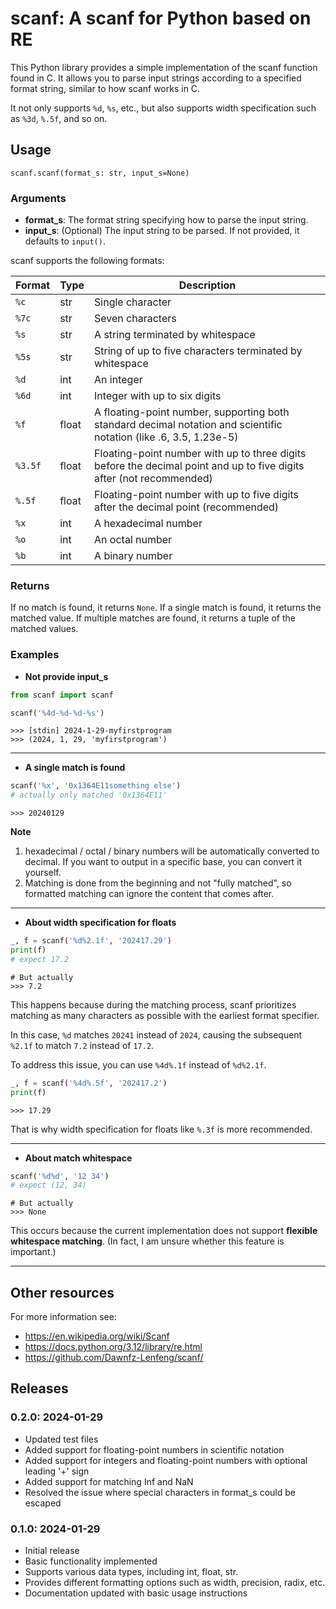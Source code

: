 # scanf: A scanf for Python based on RE
This Python library provides a simple implementation of the scanf function found in C. 
It allows you to parse input strings according to a specified format string, 
similar to how scanf works in C.

It not only supports `%d`, `%s`, etc., 
but also supports width specification such as `%3d`, `%.5f`, and so on.

## Usage
`scanf.scanf(format_s: str, input_s=None)`

### Arguments
* **format_s**: The format string specifying how to parse the input string.
* **input_s**: (Optional) The input string to be parsed. If not provided, it defaults to `input()`.

scanf supports the following formats:

| Format  | Type  | Description                                                                                                          |
|---------|-------|----------------------------------------------------------------------------------------------------------------------|
| `%c`    | str   | Single character                                                                                                     |
| `%7c`   | str   | Seven characters                                                                                                     |
| `%s`    | str   | A string terminated by whitespace                                                                                    |
| `%5s`   | str   | String of up to five characters terminated by whitespace                                                             |
| `%d`    | int   | An integer                                                                                                           |
| `%6d`   | int   | Integer with up to six digits                                                                                        |
| `%f`    | float | A floating-point number, supporting both standard decimal notation and scientific notation (like .6, 3.5, 1.23e-5)   |
| `%3.5f` | float | Floating-point number with up to three digits before the decimal point and up to five digits after (not recommended) |
| `%.5f`  | float | Floating-point number with up to five digits after the decimal point (recommended)                                   |
| `%x`    | int   | A hexadecimal number                                                                                                 |
| `%o`    | int   | An octal number                                                                                                      |
| `%b`    | int   | A binary number                                                                                                      |

### Returns
If no match is found, it returns `None`. 
If a single match is found, it returns the matched value. If multiple matches are found, 
it returns a tuple of the matched values.

### Examples
* **Not provide input_s**
```python
from scanf import scanf

scanf('%4d-%d-%d-%s')
```
```pycon
>>> [stdin] 2024-1-29-myfirstprogram
>>> (2024, 1, 29, 'myfirstprogram')
```
---
* **A single match is found**
```python
scanf('%x', '0x1364E11something else')
# actually only matched '0x1364E11'
```
```pycon
>>> 20240129 
```
**Note**
1. hexadecimal / octal / binary numbers will be automatically converted to decimal. 
If you want to output in a specific base, you can convert it yourself.
2. Matching is done from the beginning and not "fully matched", so formatted matching can ignore the content that comes after.
---
* **About width specification for floats**
```python
_, f = scanf('%d%2.1f', '202417.29')
print(f)
# expect 17.2
```
```pycon
# But actually
>>> 7.2
```
This happens because during the matching process, scanf prioritizes matching as many characters as possible with the earliest format specifier. 

In this case, `%d` matches `20241` instead of `2024`, causing the subsequent `%2.1f` to match `7.2` instead of `17.2`. 

To address this issue, you can use `%4d%.1f` instead of `%d%2.1f`.
```python
_, f = scanf('%4d%.5f', '202417.2')
print(f)
```
```pycon
>>> 17.29
```
That is why width specification for floats like `%.3f` is more recommended.

---
* **About match whitespace**
```python
scanf('%d%d', '12 34')
# expect (12, 34)
```
```pycon
# But actually
>>> None
```
This occurs because the current implementation does not support **flexible whitespace matching**. 
(In fact, I am unsure whether this feature is important.)

---

## Other resources
For more information see:
* https://en.wikipedia.org/wiki/Scanf
* https://docs.python.org/3.12/library/re.html
* https://github.com/Dawnfz-Lenfeng/scanf/

## Releases
### 0.2.0: 2024-01-29
* Updated test files
* Added support for floating-point numbers in scientific notation
* Added support for integers and floating-point numbers with optional leading '+' sign
* Added support for matching Inf and NaN
* Resolved the issue where special characters in format_s could be escaped

### 0.1.0: 2024-01-29
* Initial release
* Basic functionality implemented
* Supports various data types, including int, float, str.
* Provides different formatting options such as width, precision, radix, etc.
* Documentation updated with basic usage instructions
